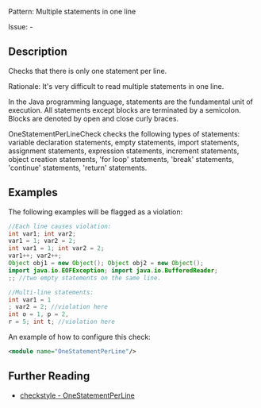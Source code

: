 Pattern: Multiple statements in one line

Issue: -

## Description

Checks that there is only one statement per line. 

Rationale: It's very difficult to read multiple statements in one line. 

In the Java programming language, statements are the fundamental unit of execution. All statements except blocks are terminated by a semicolon. Blocks are denoted by open and close curly braces. 

OneStatementPerLineCheck checks the following types of statements: variable declaration statements, empty statements, import statements, assignment statements, expression statements, increment statements, object creation statements, 'for loop' statements, 'break' statements, 'continue' statements, 'return' statements. 

## Examples

The following examples will be flagged as a violation: 


```java
//Each line causes violation:
int var1; int var2;
var1 = 1; var2 = 2;
int var1 = 1; int var2 = 2;
var1++; var2++;
Object obj1 = new Object(); Object obj2 = new Object();
import java.io.EOFException; import java.io.BufferedReader;
;; //two empty statements on the same line.
```

```java
//Multi-line statements:
int var1 = 1
; var2 = 2; //violation here
int o = 1, p = 2,
r = 5; int t; //violation here
```
 

An example of how to configure this check: 


```xml
<module name="OneStatementPerLine"/>
```

## Further Reading

* [checkstyle - OneStatementPerLine](http://checkstyle.sourceforge.net/config_coding.html#OneStatementPerLine)
